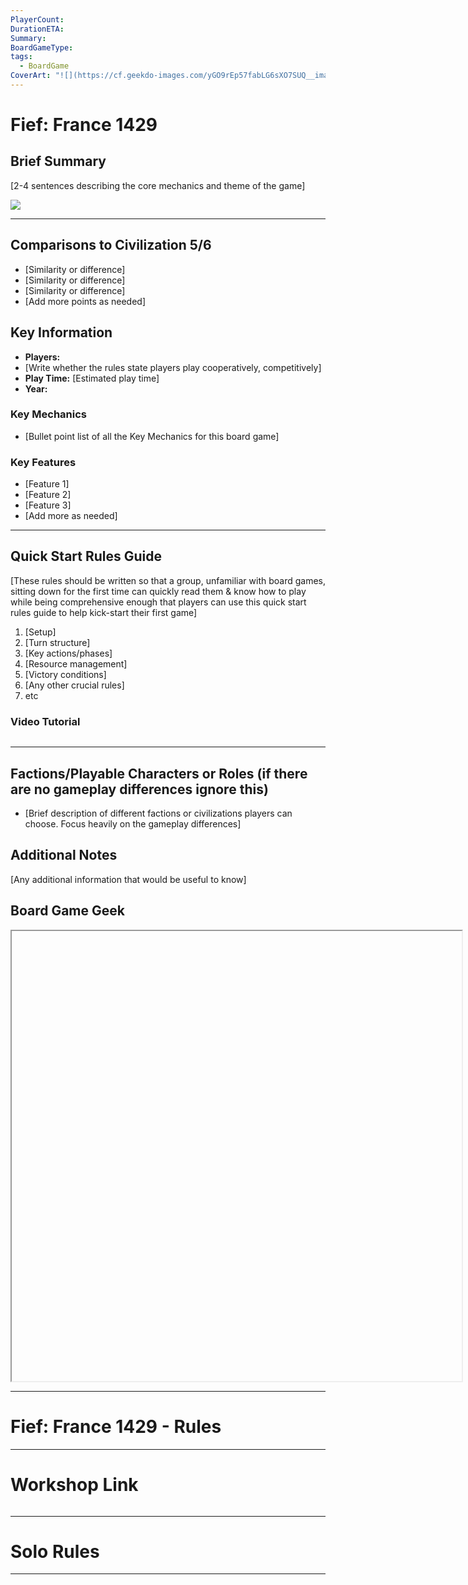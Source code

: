 ```yaml
---
PlayerCount: 
DurationETA: 
Summary: 
BoardGameType: 
tags:
  - BoardGame
CoverArt: "![](https://cf.geekdo-images.com/yGO9rEp57fabLG6sXO7SUQ__imagepage/img/l6UFfHJJDzOTAZb2G5YFJfJK0i0=/fit-in/900x600/filters:no_upscale():strip_icc()/pic1875823.jpg)"
---
```

# Fief: France 1429

## Brief Summary
[2-4 sentences describing the core mechanics and theme of the game]

![](https://cf.geekdo-images.com/yGO9rEp57fabLG6sXO7SUQ__imagepage/img/l6UFfHJJDzOTAZb2G5YFJfJK0i0=/fit-in/900x600/filters:no_upscale():strip_icc()/pic1875823.jpg)

---
## Comparisons to Civilization 5/6
- [Similarity or difference]
- [Similarity or difference]
- [Similarity or difference]
- [Add more points as needed]

## Key Information
- **Players:** 
- [Write whether the rules state players play cooperatively, competitively]
- **Play Time:** [Estimated play time]
- **Year:** 

### Key Mechanics
- [Bullet point list of all the Key Mechanics for this board game]

### Key Features
- [Feature 1]
- [Feature 2]
- [Feature 3]
- [Add more as needed]

---
## Quick Start Rules Guide
[These rules should be written so that a group, unfamiliar with board games, sitting down for the first time can quickly read them & know how to play while being comprehensive enough that players can use this quick start rules guide to help kick-start their first game]
1. [Setup]
2. [Turn structure]
3. [Key actions/phases]
4. [Resource management]
5. [Victory conditions]
6. [Any other crucial rules]
7. etc

### Video Tutorial
![]()

---
## Factions/Playable Characters or Roles (if there are no gameplay differences ignore this)
- [Brief description of different factions or civilizations players can choose. Focus heavily on the gameplay differences]

## Additional Notes
[Any additional information that would be useful to know]

## Board Game Geek
<iframe src=""width=720 height=720></iframe>

---
# Fief: France 1429 - Rules


---
# Workshop Link

![]()

---

# Solo Rules


---
